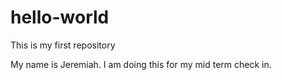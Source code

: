 # hello-world
This is my first repository

My name is Jeremiah. I am doing this for my mid term check in.
